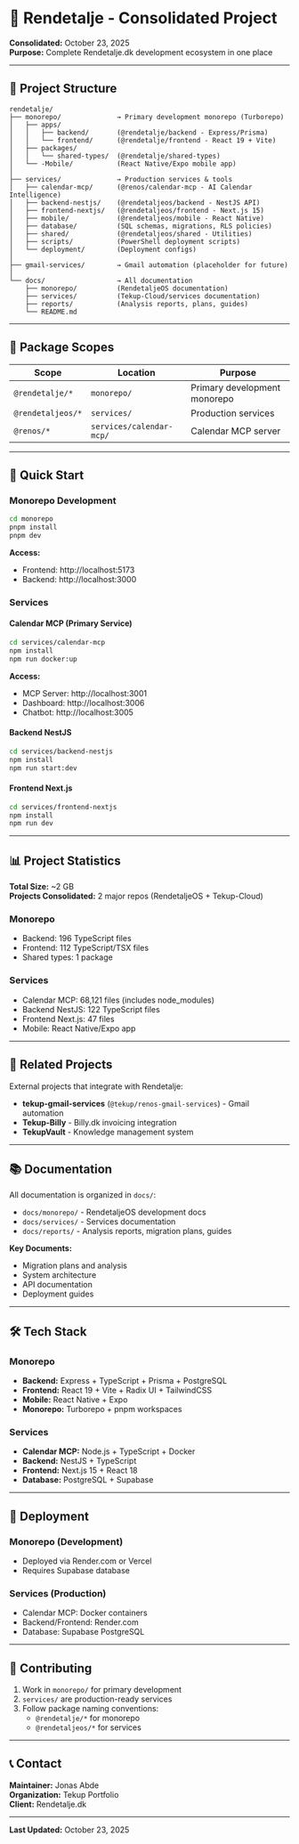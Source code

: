 # 🧹 Rendetalje - Consolidated Project

**Consolidated:** October 23, 2025  
**Purpose:** Complete Rendetalje.dk development ecosystem in one place

---

## 📁 Project Structure

```
rendetalje/
├── monorepo/              → Primary development monorepo (Turborepo)
│   ├── apps/
│   │   ├── backend/       (@rendetalje/backend - Express/Prisma)
│   │   └── frontend/      (@rendetalje/frontend - React 19 + Vite)
│   ├── packages/
│   │   └── shared-types/  (@rendetalje/shared-types)
│   └── -Mobile/           (React Native/Expo mobile app)
│
├── services/              → Production services & tools
│   ├── calendar-mcp/      (@renos/calendar-mcp - AI Calendar Intelligence)
│   ├── backend-nestjs/    (@rendetaljeos/backend - NestJS API)
│   ├── frontend-nextjs/   (@rendetaljeos/frontend - Next.js 15)
│   ├── mobile/            (@rendetaljeos/mobile - React Native)
│   ├── database/          (SQL schemas, migrations, RLS policies)
│   ├── shared/            (@rendetaljeos/shared - Utilities)
│   ├── scripts/           (PowerShell deployment scripts)
│   └── deployment/        (Deployment configs)
│
├── gmail-services/        → Gmail automation (placeholder for future)
│
└── docs/                  → All documentation
    ├── monorepo/          (RendetaljeOS documentation)
    ├── services/          (Tekup-Cloud/services documentation)
    ├── reports/           (Analysis reports, plans, guides)
    └── README.md
```

---

## 🎯 Package Scopes

| Scope | Location | Purpose |
|-------|----------|---------|
| `@rendetalje/*` | `monorepo/` | Primary development monorepo |
| `@rendetaljeos/*` | `services/` | Production services |
| `@renos/*` | `services/calendar-mcp/` | Calendar MCP server |

---

## 🚀 Quick Start

### Monorepo Development

```bash
cd monorepo
pnpm install
pnpm dev
```

**Access:**
- Frontend: http://localhost:5173
- Backend: http://localhost:3000

### Services

#### Calendar MCP (Primary Service)
```bash
cd services/calendar-mcp
npm install
npm run docker:up
```

**Access:**
- MCP Server: http://localhost:3001
- Dashboard: http://localhost:3006
- Chatbot: http://localhost:3005

#### Backend NestJS
```bash
cd services/backend-nestjs
npm install
npm run start:dev
```

#### Frontend Next.js
```bash
cd services/frontend-nextjs
npm install
npm run dev
```

---

## 📊 Project Statistics

**Total Size:** ~2 GB  
**Projects Consolidated:** 2 major repos (RendetaljeOS + Tekup-Cloud)

### Monorepo
- Backend: 196 TypeScript files
- Frontend: 112 TypeScript/TSX files
- Shared types: 1 package

### Services
- Calendar MCP: 68,121 files (includes node_modules)
- Backend NestJS: 122 TypeScript files
- Frontend Next.js: 47 files
- Mobile: React Native/Expo app

---

## 🔗 Related Projects

External projects that integrate with Rendetalje:

- **tekup-gmail-services** (`@tekup/renos-gmail-services`) - Gmail automation
- **Tekup-Billy** - Billy.dk invoicing integration
- **TekupVault** - Knowledge management system

---

## 📚 Documentation

All documentation is organized in `docs/`:

- `docs/monorepo/` - RendetaljeOS development docs
- `docs/services/` - Services documentation
- `docs/reports/` - Analysis reports, migration plans, guides

**Key Documents:**
- Migration plans and analysis
- System architecture
- API documentation
- Deployment guides

---

## 🛠️ Tech Stack

### Monorepo
- **Backend:** Express + TypeScript + Prisma + PostgreSQL
- **Frontend:** React 19 + Vite + Radix UI + TailwindCSS
- **Mobile:** React Native + Expo
- **Monorepo:** Turborepo + pnpm workspaces

### Services
- **Calendar MCP:** Node.js + TypeScript + Docker
- **Backend:** NestJS + TypeScript
- **Frontend:** Next.js 15 + React 18
- **Database:** PostgreSQL + Supabase

---

## 🚀 Deployment

### Monorepo (Development)
- Deployed via Render.com or Vercel
- Requires Supabase database

### Services (Production)
- Calendar MCP: Docker containers
- Backend/Frontend: Render.com
- Database: Supabase PostgreSQL

---

## 📝 Contributing

1. Work in `monorepo/` for primary development
2. `services/` are production-ready services
3. Follow package naming conventions:
   - `@rendetalje/*` for monorepo
   - `@rendetaljeos/*` for services

---

## 📞 Contact

**Maintainer:** Jonas Abde  
**Organization:** Tekup Portfolio  
**Client:** Rendetalje.dk

---

**Last Updated:** October 23, 2025
